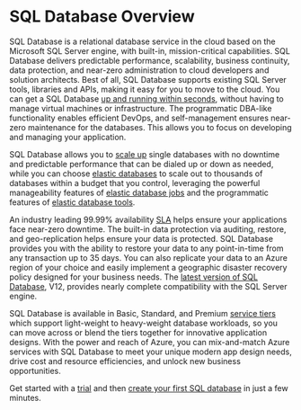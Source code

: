 <properties
   pageTitle="What is SQL Database"
   description="Discover the technical details and capabilities of Azure SQL Database, Microsoft's relational database management system (RDBMS) and PaaS solution in the cloud."
   services="sql-database"
   documentationCenter=""
   authors="shontnew"
   manager="jeffreyg"
   editor="monicar"/>

<tags
   ms.service="sql-database"
   ms.date="07/17/2015"
   wacn.date=""/>

# SQL Database Overview

SQL Database is a relational database service in the cloud based on the Microsoft SQL Server engine, with built-in, mission-critical capabilities. SQL Database delivers predictable performance, scalability, business continuity, data protection, and near-zero administration to cloud developers and solution architects. Best of all, SQL Database supports existing SQL Server tools, libraries and APIs, making it easy for you to move to the cloud. You can get a SQL Database [up and running within seconds](/documentation/articles/sql-database-get-started), without having to manage virtual machines or infrastructure. The programmatic DBA-like functionality enables efficient DevOps, and self-management ensures near-zero maintenance for the databases. This allows you to focus on developing and managing your application.

SQL Database allows you to [scale up](/documentation/articles/sql-database-service-tiers) single databases with no downtime and predictable performance that can be dialed up or down as needed, while you can choose [elastic databases](/documentation/articles/sql-database-elastic-pool) to scale out to thousands of databases within a budget that you control, leveraging the powerful manageability features of [elastic database jobs](/documentation/articles/sql-database-elastic-jobs-overview) and the programmatic features of [elastic database tools](/documentation/articles/sql-database-elastic-scale-get-started).

An industry leading 99.99% availability [SLA](/support/legal/sla/) helps ensure your applications face near-zero downtime. The built-in data protection via auditing, restore, and geo-replication helps ensure your data is protected. SQL Database provides you with the ability to restore your data to any point-in-time from any transaction up to 35 days. You can also replicate your data to an Azure region of your choice and easily implement a geographic disaster recovery policy designed for your business needs. The [latest version of SQL Database](/documentation/articles/sql-database-preview-whats-new), V12, provides nearly complete compatibility with the SQL Server engine.

SQL Database is available in Basic, Standard, and Premium [service tiers](/documentation/articles/sql-database-service-tiers) which support light-weight to heavy-weight database workloads, so you can move across or blend the tiers together for innovative application designs. With the power and reach of Azure, you can mix-and-match Azure services with SQL Database to meet your unique modern app design needs, drive cost and resource efficiencies, and unlock new business opportunities.

Get started with a [trial](/pricing/1rmb-trial/) and then [create your first SQL database](/documentation/articles/sql-database-get-started) in just a few minutes.
 